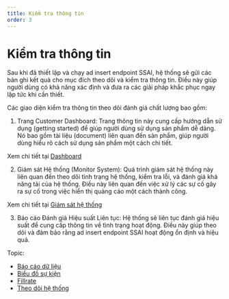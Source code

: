 ```yaml
---
title: Kiểm tra thông tin
order: 3
---
```


# Kiểm tra thông tin

Sau khi đã thiết lập và chạy ad insert endpoint SSAI, hệ thống sẽ gửi các bản ghi kết quả cho mục đích theo dõi và kiểm tra thông tin. Điều này giúp người dùng có khả năng xác định và đưa ra các giải pháp khắc phục ngay lập tức khi cần thiết.

Các giao diện kiểm tra thông tin theo dõi đánh giá chất lượng bao gồm:

1. Trang Customer Dashboard: Trang thông tin này cung cấp hướng dẫn sử dụng (getting started) để giúp người dùng sử dụng sản phẩm dễ dàng. Nó bao gồm tài liệu (document) liên quan đến sản phẩm, giúp người dùng hiểu rõ cách sử dụng sản phẩm một cách chi tiết.

Xem chi tiết tại [Dashboard](../05-user-guide/1-customer-dashboard.md)

2. Giám sát Hệ thống (Monitor System): Quá trình giám sát hệ thống này liên quan đến theo dõi tình trạng hệ thống, kiểm tra lỗi, và đánh giá khả năng tải của hệ thống. Điều này liên quan đến việc xử lý các sự cố gây ra sự cố trong việc hiển thị quảng cáo một cách thành công.

Xem chi tiết tại [Giám sát hệ thống](../05-user-guide/4-statistic/f-monitor-system.md)

3. Báo cáo Đánh giá Hiệu suất Liên tục: Hệ thống sẽ liên tục đánh giá hiệu suất để cung cấp thông tin về tình trạng hoạt động. Điều này giúp theo dõi và đảm bảo rằng ad insert endpoint SSAI hoạt động ổn định và hiệu quả.

Topic:

- [Báo cáo dữ liệu](../05-user-guide/4-statistic/b-data-report.md)
- [Biểu đồ sự kiện](../05-user-guide/4-statistic/c-event-chart/a-by-endpoint.md)
- [Fillrate](../05-user-guide//4-statistic/d-fillrate.md)
- [Theo dõi hệ thống](../05-user-guide/4-statistic/f-monitor-system.md)

